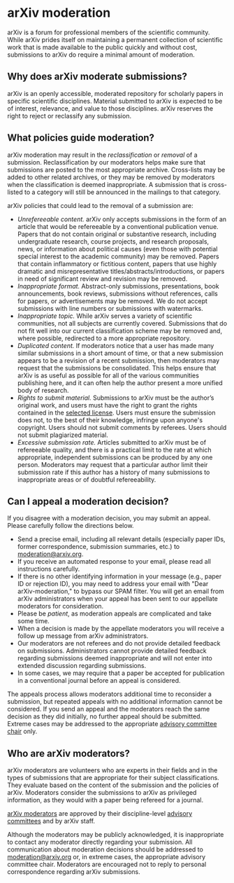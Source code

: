 # arXiv moderation

arXiv is a forum for professional members of the scientific community. While arXiv prides itself on maintaining a permanent collection of scientific work that is made available to the public quickly and without cost, submissions to arXiv do require a minimal amount of moderation.

## Why does arXiv moderate submissions?

arXiv is an openly accessible, moderated repository for scholarly papers in specific scientific disciplines. Material submitted to arXiv is expected to be of interest, relevance, and value to those disciplines. arXiv reserves the right to reject or reclassify any submission.

## What policies guide moderation?

arXiv moderation may result in the *reclassification* or *removal* of a submission. 
Reclassification by our moderators helps make sure that submissions are posted to the most appropriate archive. Cross-lists may be added to other related archives, or they may be removed by moderators when the classification is deemed inappropriate. A submission that is cross-listed to a category will still be announced in the mailings to that category.

arXiv policies that could lead to the removal of a submission are:

- *Unrefereeable content.* arXiv only accepts submissions in the form of an article that would be refereeable by a conventional publication venue. Papers that do not contain original or substantive research, including undergraduate research, course projects, and research proposals, news, or information about political causes (even those with potential special interest to the academic community) may be removed. Papers that contain inflammatory or fictitious content, papers that use highly dramatic and misrepresentative titles/abstracts/introductions, or papers in need of significant review and revision may be removed. 
- *Inappropriate format.* Abstract-only submissions, presentations, book announcements, book reviews, submissions without references, calls for papers, or advertisements may be removed. We do not accept submissions with line numbers or submissions with watermarks.
- *Inappropriate topic.* While arXiv serves a variety of scientific communities, not all subjects are currently covered. Submissions that do not fit well into our current classification scheme may be removed and, where possible, redirected to a more appropriate repository.
- *Duplicated content.* If moderators notice that a user has made many similar submissions in a short amount of time, or that a new submission appears to be a revision of a recent submission, then moderators may request that the submissions be consolidated. This helps ensure that arXiv is as useful as possible for all of the various communities publishing here, and it can often help the author present a more unified body of research.
- *Rights to submit material.* Submissions to arXiv must be the author’s original work, and users must have the right to grant the rights contained in the [selected license](/help/license). Users must ensure the submission does not, to the best of their knowledge, infringe upon anyone's copyright. Users should not submit comments by referees. Users should not submit plagiarized material.
- *Excessive submission rate.* Articles submitted to arXiv must be of refereeable quality, and there is a practical limit to the rate at which appropriate, independent submissions can be produced by any one person. Moderators may request that a particular author limit their submission rate if this author has a history of many submissions to inappropriate areas or of doubtful refereeability.

## Can I appeal a moderation decision?

If you disagree with a moderation decision, you may submit an appeal. Please carefully follow the directions below.

- Send a precise email, including all relevant details (especially paper IDs, former correspondence, submission summaries, etc.) to moderation@arxiv.org.
- If you receive an automated response to your email, please read all instructions carefully.
- If there is no other identifying information in your message (e.g., paper ID or rejection ID), you may need to address your email with "Dear arXiv-moderation," to bypass our SPAM filter.
You will get an email from arXiv administrators when your appeal has been sent to our appellate moderators for consideration.
- Please be *patient*, as moderation appeals are complicated and take some time.
- When a decision is made by the appellate moderators you will receive a follow up message from arXiv administrators.
- Our moderators are not referees and do not provide detailed feedback on submissions. Administrators cannot provide detailed feedback regarding submissions deemed inappropriate and will not enter into extended discussion regarding submissions.
- In some cases, we may require that a paper be accepted for publication in a conventional journal before an appeal is considered.

The appeals process allows moderators additional time to reconsider a submission, but repeated appeals with no additional information cannot be considered. If you send an appeal and the moderators reach the same decision as they did initially, no further appeal should be submitted. Extreme cases may be addressed to the appropriate [advisory committee chair](/help/scientific_ad_board)  only.

## Who are arXiv moderators?

arXiv moderators are volunteers who are experts in their fields and in the types of submissions that are appropriate for their subject classifications. They evaluate based on the content of the submission and the policies of arXiv. Moderators consider the submissions to arXiv as privileged information, as they would with a paper being refereed for a journal.

[arXiv moderators](/moderators) are approved by their discipline-level [advisory committees](/help/scientific_ad_board#advisory_committees) and by arXiv staff.

Although the moderators may be publicly acknowledged, it is inappropriate to contact any moderator directly regarding your submission. All communication about moderation decisions should be addressed to moderation@arxiv.org or, in extreme cases, the appropriate advisory committee chair. Moderators are encouraged not to reply to personal correspondence regarding arXiv submissions.

